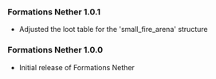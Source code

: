 ### Formations Nether 1.0.1
- Adjusted the loot table for the 'small_fire_arena' structure

### Formations Nether 1.0.0
- Initial release of Formations Nether
